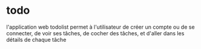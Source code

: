 # todo
l'application web todolist permet à l'utilisateur de créer un compte ou de se connecter, de voir ses tâches, de cocher des tâches, et d'aller dans les détails de chaque tâche
